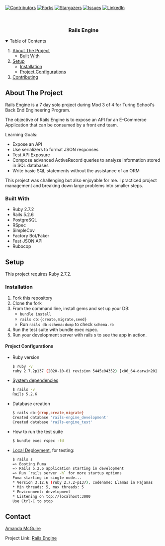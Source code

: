 
[![Contributors][contributors-shield]][contributors-url]
[![Forks][forks-shield]][forks-url]
[![Stargazers][stars-shield]][stars-url]
[![Issues][issues-shield]][issues-url]
[![LinkedIn][linkedin-shield]][linkedin-url]



<!-- PROJECT LOGO -->
<br />
<p align="center">

  <h3 align="center">Rails Engine</h3>

</p>



<!-- TABLE OF CONTENTS -->
<details open="open">
  <summary>Table of Contents</summary>
  <ol>
    <li>
      <a href="#about-the-project">About The Project</a>
      <ul>
        <li><a href="#built-with">Built With</a></li>
      </ul>
    </li>
    <li>
      <a href="#setup">Setup</a>
      <ul>
        <li><a href="#installation">Installation</a></li>
        <li><a href="#project_configurations">Project Configurations</a></li>
      </ul>
    </li>
    <li><a href="#contributing">Contributing</a></li>
  </ol>
</details>



<!-- ABOUT THE PROJECT -->
## About The Project

Rails Engine is a 7 day solo project during Mod 3 of 4 for Turing School's Back End Engineering Program.

The objective of Rails Engine is to expose an API for an E-Commerce Application that can be consumed by a front end team.

Learning Goals:
* Expose an API
* Use serializers to format JSON responses
* Test API Exposure
* Compose advanced ActiveRecord queries to analyze information stored in SQL databases
* Write basic SQL statements without the assistance of an ORM

This project was challenging but also enjoyable for me. I practiced project management and breaking down large problems into smaller steps.

### Built With

* Ruby 2.7.2
* Rails 5.2.6
* PostgreSQL
* RSpec
* SimpleCov
* Factory Bot/Faker
* Fast JSON API
* Rubocop



<!-- GETTING STARTED -->
## Setup

This project requires Ruby 2.7.2.

### Installation

1. Fork this repository
2. Clone the fork
3. From the command line, install gems and set up your DB:
   * `bundle install`
   * `rails db:{create,migrate,seed}`
   * Run `rails db:schema:dump` to check `schema.rb`
4. Run the test suite with bundle exec rspec.
5. Run your development server with rails s to see the app in action.

#### Project Configurations

* Ruby version
    ```bash
    $ ruby -v
    ruby 2.7.2p137 (2020-10-01 revision 5445e04352) [x86_64-darwin20]
    ```

* [System dependencies](https://github.com/bfl3tch/little-esty-shop/blob/main/Gemfile)
    ```bash
    $ rails -v
    Rails 5.2.6
    ```

* Database creation
    ```bash
    $ rails db:{drop,create,migrate}
    Created database 'rails-engine_development'
    Created database 'rails-engine_test'
    ```

* How to run the test suite
    ```bash
    $ bundle exec rspec -fd
    ```

* [Local Deployment](http://localhost:3000), for testing:
    ```bash
    $ rails s
    => Booting Puma
    => Rails 5.2.6 application starting in development
    => Run `rails server -h` for more startup options
    Puma starting in single mode...
    * Version 3.12.6 (ruby 2.7.2-p137), codename: Llamas in Pajamas
    * Min threads: 5, max threads: 5
    * Environment: development
    * Listening on tcp://localhost:3000
    Use Ctrl-C to stop

    ```

<!-- CONTACT -->
## Contact

[Amanda McGuire](https://github.com/amcguire17)

Project Link: [Rails Engine](https://github.com/amcguire17/rails-engine)


<!-- MARKDOWN LINKS & IMAGES -->
<!-- https://www.markdownguide.org/basic-syntax/#reference-style-links -->
[contributors-shield]: https://img.shields.io/github/contributors/amcguire17/rails-engine.svg?style=for-the-badge
[contributors-url]: https://github.com/amcguire17/rails-engine
[forks-shield]: https://img.shields.io/github/forks/amcguire17/rails-engine.svg?style=for-the-badge
[forks-url]: https://github.com/amcguire17/rails-engine/network/members
[stars-shield]: https://img.shields.io/github/stars/amcguire17/rails-engine.svg?style=for-the-badge
[stars-url]: https://github.com/amcguire17/rails-engine/stargazers
[issues-shield]: https://img.shields.io/github/issues/amcguire17/rails-engine.svg?style=for-the-badge
[issues-url]: https://github.com/amcguire17/rails-engine/issues
[linkedin-shield]: https://img.shields.io/badge/-LinkedIn-black.svg?style=for-the-badge&logo=linkedin&colorB=555
[linkedin-url]: https://www.linkedin.com/in/amanda-e-mcguire/
